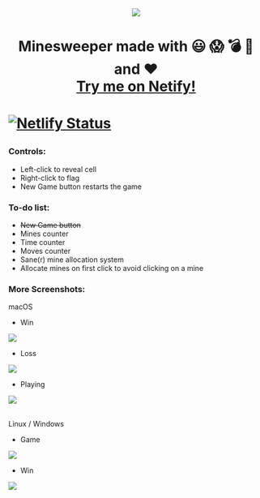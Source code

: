 <div align="center">
  <img src="https://github.com/michaelkolesidis/minesweeper-emoji/blob/main/screenshots/minesweeper-emoji-mac.png" /><br>
  
</div>

<h1 align="center">Minesweeper made with 😃 😱 💣 🚩 and ❤️ <br><a href="https://minesweeper-emoji.netlify.app/">Try me on Netify!</a><h1>

[![Netlify Status](https://api.netlify.com/api/v1/badges/b318a02a-0a7e-483e-a046-547a1a3ac6ae/deploy-status)](https://app.netlify.com/sites/minesweeper-emoji/deploys)

### Controls:
* Left-click to reveal cell<br>
* Right-click to flag
* New Game button restarts the game

### To-do list:
* ~~New Game button~~<br>
* Mines counter<br>
* Time counter<br>
* Moves counter<br>
* Sane(r) mine allocation system
* Allocate mines on first click to avoid clicking on a mine
  
### More Screenshots:

macOS
<br>
* Win
<img src="https://github.com/michaelkolesidis/minesweeper-emoji/blob/main/screenshots/minesweeper-emoji-mac-won.png" />

* Loss
<img src="https://github.com/michaelkolesidis/minesweeper-emoji/blob/main/screenshots/minesweeper-emoji-mac-lost.png" />

* Playing
<img src="https://github.com/michaelkolesidis/minesweeper-emoji/blob/main/screenshots/minesweeper-emoji-mac-playing.png" />
<br>
<br>
  
Linux / Windows
  <br>
* Game
<img src="https://github.com/michaelkolesidis/minesweeper-emoji/blob/main/screenshots/minesweeper-emoji-lin.png" />
  
* Win
<img src="https://github.com/michaelkolesidis/minesweeper-emoji/blob/main/screenshots/minesweepr-emoji-lin-won.png" />
